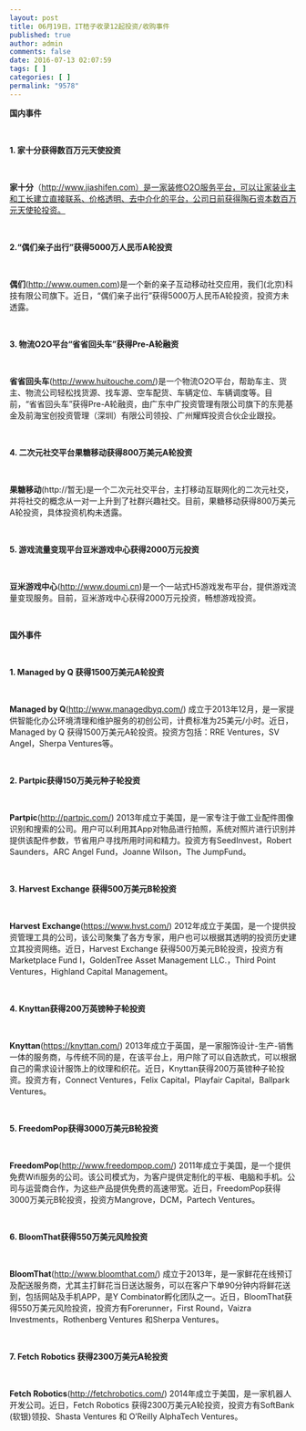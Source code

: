 ```yaml
---
layout: post
title: 06月19日，IT桔子收录12起投资/收购事件
published: true
author: admin
comments: false
date: 2016-07-13 02:07:59
tags: [ ]
categories: [ ]
permalink: "9578"
---
```

**国内事件** 

&nbsp;

**1. 家十分获得数百万元天使投资**

&nbsp;

**家十分**（http://www.jiashifen.com）是一家装修O2O服务平台，可以让家装业主和工长建立直接联系、价格透明、去中介化的平台，公司日前获得陶石资本数百万元天使轮投资。

&nbsp;

**2.“偶们亲子出行”获得5000万人民币A轮投资**

&nbsp;

**偶们**(http://www.oumen.com)是一个新的亲子互动移动社交应用，我们(北京)科技有限公司旗下。近日，“偶们亲子出行”获得5000万人民币A轮投资，投资方未透露。

&nbsp;

**3. 物流O2O平台“省省回头车”获得Pre-A轮融资**

&nbsp;

**省省回头车**(http://www.huitouche.com/)是一个物流O2O平台，帮助车主、货主、物流公司轻松找货源、找车源、空车配货、车辆定位、车辆调度等。目前，“省省回头车”获得Pre-A轮融资，由广东中广投资管理有限公司旗下的东莞基金及前海宝创投资管理（深圳）有限公司领投、广州耀辉投资合伙企业跟投。

&nbsp;

**4. 二次元社交平台果糖移动获得800万美元A轮投资**

&nbsp;

**果糖移动**(http://暂无)是一个二次元社交平台，主打移动互联网化的二次元社交，并将社交的概念从一对一上升到了社群兴趣社交。目前，果糖移动获得800万美元A轮投资，具体投资机构未透露。

&nbsp;

**5. 游戏流量变现平台豆米游戏中心获得2000万元投资**

&nbsp;

**豆米游戏中心**(http://www.doumi.cn)是一个一站式H5游戏发布平台，提供游戏流量变现服务。目前，豆米游戏中心获得2000万元投资，畅想游戏投资。

&nbsp;

**国外事件**

&nbsp;

**1. Managed by Q 获得1500万美元A轮投资**

&nbsp;

**Managed by Q**(http://www.managedbyq.com/) 成立于2013年12月，是一家提供智能化办公环境清理和维护服务的初创公司，计费标准为25美元/小时。近日，Managed by Q 获得1500万美元A轮投资。投资方包括：RRE Ventures，SV Angel，Sherpa Ventures等。

&nbsp;

**2. Partpic获得150万美元种子轮投资**

&nbsp;

**Partpic**(http://partpic.com/) 2013年成立于美国，是一家专注于做工业配件图像识别和搜索的公司。用户可以利用其App对物品进行拍照，系统对照片进行识别并提供该配件参数，节省用户寻找所用时间和精力。投资方有SeedInvest，Robert Saunders，ARC Angel Fund，Joanne Wilson，The JumpFund。

&nbsp;

**3. Harvest Exchange 获得500万美元B轮投资**

&nbsp;

**Harvest Exchange**(https://www.hvst.com/) 2012年成立于美国，是一个提供投资管理工具的公司，该公司聚集了各方专家，用户也可以根据其透明的投资历史建立其投资网络。近日，Harvest Exchange 获得500万美元B轮投资，投资方有Marketplace Fund I，GoldenTree Asset Management LLC.，Third Point Ventures，Highland Capital Management。

&nbsp;

**4. Knyttan获得200万英镑种子轮投资**

&nbsp;

**Knyttan**(https://knyttan.com/) 2013年成立于英国，是一家服饰设计-生产-销售一体的服务商，与传统不同的是，在该平台上，用户除了可以自选款式，可以根据自己的需求设计服饰上的纹理和织花。近日，Knyttan获得200万英镑种子轮投资。投资方有，Connect Ventures，Felix Capital，Playfair Capital，Ballpark Ventures。

&nbsp;

**5. FreedomPop获得3000万美元B轮投资**

&nbsp;

**FreedomPop**(http://www.freedompop.com/) 2011年成立于美国，是一个提供免费Wifi服务的公司。该公司模式为，为客户提供定制化的平板、电脑和手机。公司与运营商合作，为这些产品提供免费的高速带宽。近日，FreedomPop获得3000万美元B轮投资，投资方Mangrove，DCM，Partech Ventures。

&nbsp;

**6. BloomThat获得550万美元风险投资**

&nbsp;

**BloomThat**(http://www.bloomthat.com/) 成立于2013年，是一家鲜花在线预订及配送服务商，尤其主打鲜花当日送达服务，可以在客户下单90分钟内将鲜花送到，包括网站及手机APP，是Y Combinator孵化团队之一。近日，BloomThat获得550万美元风险投资，投资方有Forerunner，First Round，Vaizra Investments，Rothenberg Ventures 和Sherpa Ventures。

&nbsp;

**7. Fetch Robotics 获得2300万美元A轮投资**

&nbsp;

**Fetch Robotics**(http://fetchrobotics.com/) 2014年成立于美国，是一家机器人开发公司。近日，Fetch Robotics 获得2300万美元A轮投资，投资方有SoftBank (软银)领投、Shasta Ventures 和 O’Reilly AlphaTech Ventures。